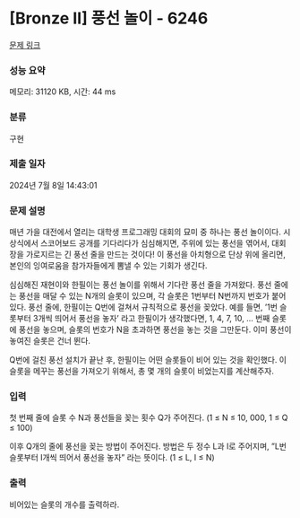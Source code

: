 # [Bronze II] 풍선 놀이 - 6246 

[문제 링크](https://www.acmicpc.net/problem/6246) 

### 성능 요약

메모리: 31120 KB, 시간: 44 ms

### 분류

구현

### 제출 일자

2024년 7월 8일 14:43:01

### 문제 설명

<p>매년 가을 대전에서 열리는 대학생 프로그래밍 대회의 묘미 중 하나는 풍선 놀이이다. 시상식에서 스코어보드 공개를 기다리다가 심심해지면, 주위에 있는 풍선을 엮어서, 대회장을 가로지르는 긴 풍선 줄을 만드는 것이다! 이 풍선을 아치형으로 단상 위에 올리면, 본인의 잉여로움을 참가자들에게 뽐낼 수 있는 기회가 생긴다.</p>

<p>심심해진 재현이와 한필이는 풍선 놀이를 위해서 기다란 풍선 줄을 가져왔다. 풍선 줄에는 풍선을 매달 수 있는 N개의 슬롯이 있으며, 각 슬롯은 1번부터 N번까지 번호가 붙어있다. 풍선 줄에, 한필이는 Q번에 걸쳐서 규칙적으로 풍선을 꽂았다. 예를 들면, ’1번 슬롯부터 3개씩 띄어서 풍선을 놓자’ 라고 한필이가 생각했다면, 1, 4, 7, 10, ... 번째 슬롯에 풍선을 놓으며, 슬롯의 번호가 N을 초과하면 풍선을 놓는 것을 그만둔다. 이미 풍선이 놓여진 슬롯은 건너 뛴다.</p>

<p>Q번에 걸친 풍선 설치가 끝난 후, 한필이는 어떤 슬롯들이 비어 있는 것을 확인했다. 이 슬롯을 메꾸는 풍선을 가져오기 위해서, 총 몇 개의 슬롯이 비었는지를 계산해주자.</p>

### 입력 

 <p>첫 번째 줄에 슬롯 수 N과 풍선들을 꽂는 횟수 Q가 주어진다. (1 ≤ N ≤ 10, 000, 1 ≤ Q ≤ 100)</p>

<p>이후 Q개의 줄에 풍선을 꽂는 방법이 주어진다. 방법은 두 정수 L과 I로 주어지며, ”L번 슬롯부터 I개씩 띄어서 풍선을 놓자” 라는 뜻이다. (1 ≤ L, I ≤ N)</p>

### 출력 

 <p>비어있는 슬롯의 개수를 출력하라.</p>

